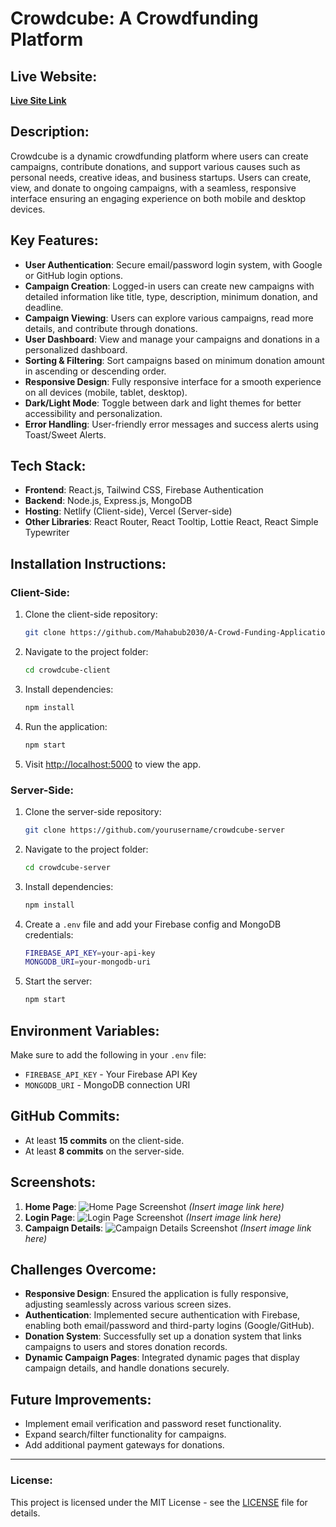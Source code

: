 # Crowdcube: A Crowdfunding Platform

## Live Website:
[**Live Site Link**](https://crowd-funding-applicatio-5b03c.web.app/) 

## Description:
Crowdcube is a dynamic crowdfunding platform where users can create campaigns, contribute donations, and support various causes such as personal needs, creative ideas, and business startups. Users can create, view, and donate to ongoing campaigns, with a seamless, responsive interface ensuring an engaging experience on both mobile and desktop devices.

## Key Features:
- **User Authentication**: Secure email/password login system, with Google or GitHub login options.
- **Campaign Creation**: Logged-in users can create new campaigns with detailed information like title, type, description, minimum donation, and deadline.
- **Campaign Viewing**: Users can explore various campaigns, read more details, and contribute through donations.
- **User Dashboard**: View and manage your campaigns and donations in a personalized dashboard.
- **Sorting & Filtering**: Sort campaigns based on minimum donation amount in ascending or descending order.
- **Responsive Design**: Fully responsive interface for a smooth experience on all devices (mobile, tablet, desktop).
- **Dark/Light Mode**: Toggle between dark and light themes for better accessibility and personalization.
- **Error Handling**: User-friendly error messages and success alerts using Toast/Sweet Alerts.

## Tech Stack:
- **Frontend**: React.js, Tailwind CSS, Firebase Authentication
- **Backend**: Node.js, Express.js, MongoDB
- **Hosting**: Netlify (Client-side), Vercel (Server-side)
- **Other Libraries**: React Router, React Tooltip, Lottie React, React Simple Typewriter

## Installation Instructions:

### Client-Side:
1. Clone the client-side repository:
    ```bash
    git clone https://github.com/Mahabub2030/A-Crowd-Funding-Application
    ```
2. Navigate to the project folder:
    ```bash
    cd crowdcube-client
    ```
3. Install dependencies:
    ```bash
    npm install
    ```
4. Run the application:
    ```bash
    npm start
    ```
5. Visit [http://localhost:5000](https://server-hpg90ln92-mahabub2030s-projects.vercel.app) to view the app.

### Server-Side:
1. Clone the server-side repository:
    ```bash
    git clone https://github.com/yourusername/crowdcube-server
    ```
2. Navigate to the project folder:
    ```bash
    cd crowdcube-server
    ```
3. Install dependencies:
    ```bash
    npm install
    ```
4. Create a `.env` file and add your Firebase config and MongoDB credentials:
    ```bash
    FIREBASE_API_KEY=your-api-key
    MONGODB_URI=your-mongodb-uri
    ```
5. Start the server:
    ```bash
    npm start
    ```

## Environment Variables:
Make sure to add the following in your `.env` file:
- `FIREBASE_API_KEY` - Your Firebase API Key
- `MONGODB_URI` - MongoDB connection URI

## GitHub Commits:
- At least **15 commits** on the client-side.
- At least **8 commits** on the server-side.

## Screenshots:
1. **Home Page**:
   ![Home Page Screenshot](#) *(Insert image link here)*
2. **Login Page**:
   ![Login Page Screenshot](#) *(Insert image link here)*
3. **Campaign Details**:
   ![Campaign Details Screenshot](#) *(Insert image link here)*

## Challenges Overcome:
- **Responsive Design**: Ensured the application is fully responsive, adjusting seamlessly across various screen sizes.
- **Authentication**: Implemented secure authentication with Firebase, enabling both email/password and third-party logins (Google/GitHub).
- **Donation System**: Successfully set up a donation system that links campaigns to users and stores donation records.
- **Dynamic Campaign Pages**: Integrated dynamic pages that display campaign details, and handle donations securely.

## Future Improvements:
- Implement email verification and password reset functionality.
- Expand search/filter functionality for campaigns.
- Add additional payment gateways for donations.

---

### License:
This project is licensed under the MIT License - see the [LICENSE](LICENSE) file for details.
